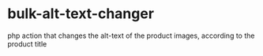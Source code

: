 # bulk-alt-text-changer
php action that changes the alt-text of the product images, according to the product title
